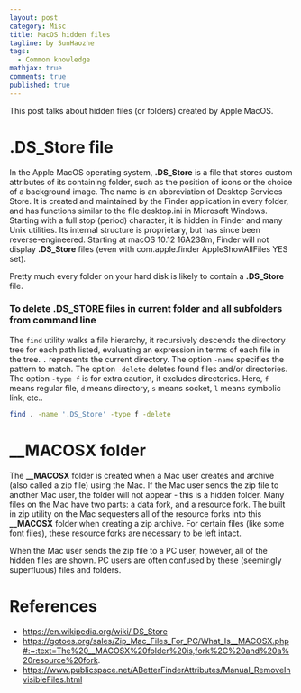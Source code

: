 ```yaml
---
layout: post
category: Misc     
title: MacOS hidden files  
tagline: by SunHaozhe
tags: 
  - Common knowledge
mathjax: true
comments: true
published: true
---
```



This post talks about hidden files (or folders) created by Apple MacOS.

# .DS_Store file

In the Apple MacOS operating system, **.DS_Store** is a file that stores custom attributes of its containing folder, such as the position of icons or the choice of a background image. The name is an abbreviation of Desktop Services Store. It is created and maintained by the Finder application in every folder, and has functions similar to the file desktop.ini in Microsoft Windows. Starting with a full stop (period) character, it is hidden in Finder and many Unix utilities. Its internal structure is proprietary, but has since been reverse-engineered. Starting at macOS 10.12 16A238m, Finder will not display **.DS_Store** files (even with com.apple.finder AppleShowAllFiles YES set).


Pretty much every folder on your hard disk is likely to contain a **.DS_Store** file.


### To delete .DS_STORE files in current folder and all subfolders from command line 

The `find` utility walks a file hierarchy, it recursively descends the directory tree for each path listed, evaluating an expression in terms of each file in the tree. `.` represents the current directory. The option `-name` specifies the pattern to match. The option `-delete` deletes found files and/or directories. The option `-type f` is for extra caution, it excludes directories. Here, `f` means regular file, `d` means directory, `s` means socket, `l` means symbolic link, etc..

```zsh
find . -name '.DS_Store' -type f -delete 
```



# __MACOSX folder


The **__MACOSX** folder is created when a Mac user creates and archive (also called a zip file) using the Mac. If the Mac user sends the zip file to another Mac user, the folder will not appear - this is a hidden folder. Many files on the Mac have two parts: a data fork, and a resource fork. The built in zip utility on the Mac sequesters all of the resource forks into this **__MACOSX** folder when creating a zip archive. For certain files (like some font files), these resource forks are necessary to be left intact. 

When the Mac user sends the zip file to a PC user, however, all of the hidden files are shown. PC users are often confused by these (seemingly superfluous) files and folders. 







# References

* https://en.wikipedia.org/wiki/.DS_Store
* https://gotoes.org/sales/Zip_Mac_Files_For_PC/What_Is__MACOSX.php#:~:text=The%20__MACOSX%20folder%20is,fork%2C%20and%20a%20resource%20fork.
* https://www.publicspace.net/ABetterFinderAttributes/Manual_RemoveInvisibleFiles.html 

























































































